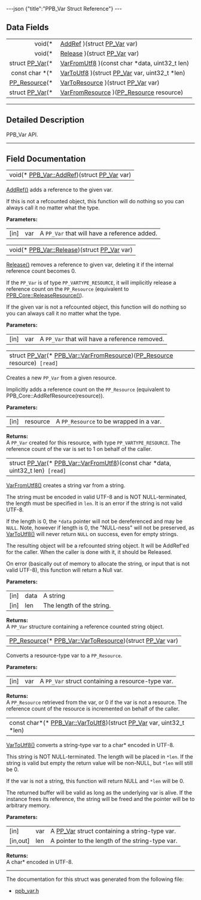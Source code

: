 ---json {"title":"PPB\_Var Struct Reference"} ---

Data Fields
-----------

<table><tbody><tr class="odd"><td style="text-align: right;">void(* </td><td><a href="/docs/native-client/pepper_dev/c/struct_p_p_b___var__1__2#a52f49d7d04522a69bbbc2b5161a32c1c" class="el">AddRef</a> )(struct <a href="/docs/native-client/pepper_dev/c/struct_p_p___var/" class="el">PP_Var</a> var)</td></tr><tr class="even"><td style="text-align: right;">void(* </td><td><a href="/docs/native-client/pepper_dev/c/struct_p_p_b___var__1__2#a3ca6fe76b51c14df6cc6a04d77edb807" class="el">Release</a> )(struct <a href="/docs/native-client/pepper_dev/c/struct_p_p___var/" class="el">PP_Var</a> var)</td></tr><tr class="odd"><td style="text-align: right;">struct <a href="/docs/native-client/pepper_dev/c/struct_p_p___var/" class="el">PP_Var</a>(* </td><td><a href="/docs/native-client/pepper_dev/c/struct_p_p_b___var__1__2#a5c7ce303ae72998f54ba5da3357f7641" class="el">VarFromUtf8</a> )(const char *data, uint32_t len)</td></tr><tr class="even"><td style="text-align: right;">const char *(* </td><td><a href="/docs/native-client/pepper_dev/c/struct_p_p_b___var__1__2#a573919f500ea491afe6c8c9dddc0106f" class="el">VarToUtf8</a> )(struct <a href="/docs/native-client/pepper_dev/c/struct_p_p___var/" class="el">PP_Var</a> var, uint32_t *len)</td></tr><tr class="odd"><td style="text-align: right;"><a href="/docs/native-client/pepper_dev/c/group___typedefs#gafdc3895ee80f4750d0d95ae1b677e9b7" class="el">PP_Resource</a>(* </td><td><a href="/docs/native-client/pepper_dev/c/struct_p_p_b___var__1__2#a686edc2d60c7d3803a03f8e1c1fb1414" class="el">VarToResource</a> )(struct <a href="/docs/native-client/pepper_dev/c/struct_p_p___var/" class="el">PP_Var</a> var)</td></tr><tr class="even"><td style="text-align: right;">struct <a href="/docs/native-client/pepper_dev/c/struct_p_p___var/" class="el">PP_Var</a>(* </td><td><a href="/docs/native-client/pepper_dev/c/struct_p_p_b___var__1__2#a3b2240a7db38d55b6ea084a7d3cfe340" class="el">VarFromResource</a> )(<a href="/docs/native-client/pepper_dev/c/group___typedefs#gafdc3895ee80f4750d0d95ae1b677e9b7" class="el">PP_Resource</a> resource)</td></tr></tbody></table>

------------------------------------------------------------------------

<span id="details" class="anchor" style="margin: 0;"></span>

Detailed Description
--------------------

PPB\_Var API.

------------------------------------------------------------------------

Field Documentation
-------------------

<span id="a52f49d7d04522a69bbbc2b5161a32c1c" class="anchor" style="margin: 0;"></span>

<table><tbody><tr class="odd"><td>void(* <a href="/docs/native-client/pepper_dev/c/struct_p_p_b___var__1__2#a52f49d7d04522a69bbbc2b5161a32c1c" class="el">PPB_Var::AddRef</a>)(struct <a href="/docs/native-client/pepper_dev/c/struct_p_p___var/" class="el">PP_Var</a> var)</td></tr></tbody></table>

<a href="/docs/native-client/pepper_dev/c/struct_p_p_b___var__1__2#a52f49d7d04522a69bbbc2b5161a32c1c" class="el" title="AddRef() adds a reference to the given var.">AddRef()</a> adds a reference to the given var.

If this is not a refcounted object, this function will do nothing so you can always call it no matter what the type.

**Parameters:**  
<table><tbody><tr class="odd"><td>[in]</td><td>var</td><td>A <code>PP_Var</code> that will have a reference added.</td></tr></tbody></table>

<span id="a3ca6fe76b51c14df6cc6a04d77edb807" class="anchor" style="margin: 0;"></span>

<table><tbody><tr class="odd"><td>void(* <a href="/docs/native-client/pepper_dev/c/struct_p_p_b___var__1__2#a3ca6fe76b51c14df6cc6a04d77edb807" class="el">PPB_Var::Release</a>)(struct <a href="/docs/native-client/pepper_dev/c/struct_p_p___var/" class="el">PP_Var</a> var)</td></tr></tbody></table>

<a href="/docs/native-client/pepper_dev/c/struct_p_p_b___var__1__2#a3ca6fe76b51c14df6cc6a04d77edb807" class="el" title="Release() removes a reference to given var, deleting it if the internal reference count becomes 0...">Release()</a> removes a reference to given var, deleting it if the internal reference count becomes 0.

If the `PP_Var` is of type `PP_VARTYPE_RESOURCE`, it will implicitly release a reference count on the `PP_Resource` (equivalent to <a href="/docs/native-client/pepper_dev/c/struct_p_p_b___core__1__0#af3163aefc33071af39cd085a0a2d44fe" class="el" title="ReleaseResource() removes a reference from a resource.">PPB_Core::ReleaseResource()</a>).

If the given var is not a refcounted object, this function will do nothing so you can always call it no matter what the type.

**Parameters:**  
<table><tbody><tr class="odd"><td>[in]</td><td>var</td><td>A <code>PP_Var</code> that will have a reference removed.</td></tr></tbody></table>

<span id="a3b2240a7db38d55b6ea084a7d3cfe340" class="anchor" style="margin: 0;"></span>

<table><tbody><tr class="odd"><td>struct <a href="/docs/native-client/pepper_dev/c/struct_p_p___var/" class="el">PP_Var</a>(* <a href="/docs/native-client/pepper_dev/c/struct_p_p_b___var__1__2#a3b2240a7db38d55b6ea084a7d3cfe340" class="el">PPB_Var::VarFromResource</a>)(<a href="/docs/native-client/pepper_dev/c/group___typedefs#gafdc3895ee80f4750d0d95ae1b677e9b7" class="el">PP_Resource</a> resource)<code> [read]</code></td></tr></tbody></table>

Creates a new `PP_Var` from a given resource.

Implicitly adds a reference count on the `PP_Resource` (equivalent to PPB\_Core::AddRefResource(resource)).

**Parameters:**  
<table><tbody><tr class="odd"><td>[in]</td><td>resource</td><td>A <code>PP_Resource</code> to be wrapped in a var.</td></tr></tbody></table>

<!-- -->

**Returns:**  
A `PP_Var` created for this resource, with type `PP_VARTYPE_RESOURCE`. The reference count of the var is set to 1 on behalf of the caller.

<span id="a5c7ce303ae72998f54ba5da3357f7641" class="anchor" style="margin: 0;"></span>

<table><tbody><tr class="odd"><td>struct <a href="/docs/native-client/pepper_dev/c/struct_p_p___var/" class="el">PP_Var</a>(* <a href="/docs/native-client/pepper_dev/c/struct_p_p_b___var__1__2#a5c7ce303ae72998f54ba5da3357f7641" class="el">PPB_Var::VarFromUtf8</a>)(const char *data, uint32_t len)<code> [read]</code></td></tr></tbody></table>

<a href="/docs/native-client/pepper_dev/c/struct_p_p_b___var__1__2#a5c7ce303ae72998f54ba5da3357f7641" class="el" title="VarFromUtf8() creates a string var from a string.">VarFromUtf8()</a> creates a string var from a string.

The string must be encoded in valid UTF-8 and is NOT NULL-terminated, the length must be specified in `len`. It is an error if the string is not valid UTF-8.

If the length is 0, the `*data` pointer will not be dereferenced and may be `NULL`. Note, however if length is 0, the "NULL-ness" will not be preserved, as <a href="/docs/native-client/pepper_dev/c/struct_p_p_b___var__1__2#a573919f500ea491afe6c8c9dddc0106f" class="el" title="VarToUtf8() converts a string-type var to a char* encoded in UTF-8.">VarToUtf8()</a> will never return `NULL` on success, even for empty strings.

The resulting object will be a refcounted string object. It will be AddRef'ed for the caller. When the caller is done with it, it should be Released.

On error (basically out of memory to allocate the string, or input that is not valid UTF-8), this function will return a Null var.

**Parameters:**  
<table><tbody><tr class="odd"><td>[in]</td><td>data</td><td>A string</td></tr><tr class="even"><td>[in]</td><td>len</td><td>The length of the string.</td></tr></tbody></table>

<!-- -->

**Returns:**  
A `PP_Var` structure containing a reference counted string object.

<span id="a686edc2d60c7d3803a03f8e1c1fb1414" class="anchor" style="margin: 0;"></span>

<table><tbody><tr class="odd"><td><a href="/docs/native-client/pepper_dev/c/group___typedefs#gafdc3895ee80f4750d0d95ae1b677e9b7" class="el">PP_Resource</a>(* <a href="/docs/native-client/pepper_dev/c/struct_p_p_b___var__1__2#a686edc2d60c7d3803a03f8e1c1fb1414" class="el">PPB_Var::VarToResource</a>)(struct <a href="/docs/native-client/pepper_dev/c/struct_p_p___var/" class="el">PP_Var</a> var)</td></tr></tbody></table>

Converts a resource-type var to a `PP_Resource`.

**Parameters:**  
<table><tbody><tr class="odd"><td>[in]</td><td>var</td><td>A <code>PP_Var</code> struct containing a resource-type var.</td></tr></tbody></table>

<!-- -->

**Returns:**  
A `PP_Resource` retrieved from the var, or 0 if the var is not a resource. The reference count of the resource is incremented on behalf of the caller.

<span id="a573919f500ea491afe6c8c9dddc0106f" class="anchor" style="margin: 0;"></span>

<table><tbody><tr class="odd"><td>const char*(* <a href="/docs/native-client/pepper_dev/c/struct_p_p_b___var__1__2#a573919f500ea491afe6c8c9dddc0106f" class="el">PPB_Var::VarToUtf8</a>)(struct <a href="/docs/native-client/pepper_dev/c/struct_p_p___var/" class="el">PP_Var</a> var, uint32_t *len)</td></tr></tbody></table>

<a href="/docs/native-client/pepper_dev/c/struct_p_p_b___var__1__2#a573919f500ea491afe6c8c9dddc0106f" class="el" title="VarToUtf8() converts a string-type var to a char* encoded in UTF-8.">VarToUtf8()</a> converts a string-type var to a char\* encoded in UTF-8.

This string is NOT NULL-terminated. The length will be placed in `*len`. If the string is valid but empty the return value will be non-NULL, but `*len` will still be 0.

If the var is not a string, this function will return NULL and `*len` will be 0.

The returned buffer will be valid as long as the underlying var is alive. If the instance frees its reference, the string will be freed and the pointer will be to arbitrary memory.

**Parameters:**  
<table><tbody><tr class="odd"><td>[in]</td><td>var</td><td>A <a href="/docs/native-client/pepper_dev/c/struct_p_p___var/" class="el" title="The PP_VAR struct is a variant data type and can contain any value of one of the types named in the P...">PP_Var</a> struct containing a string-type var.</td></tr><tr class="even"><td>[in,out]</td><td>len</td><td>A pointer to the length of the string-type var.</td></tr></tbody></table>

<!-- -->

**Returns:**  
A char\* encoded in UTF-8.

------------------------------------------------------------------------

The documentation for this struct was generated from the following file:

-   <a href="/docs/native-client/pepper_dev/c/ppb__var_8h/" class="el">ppb_var.h</a>
